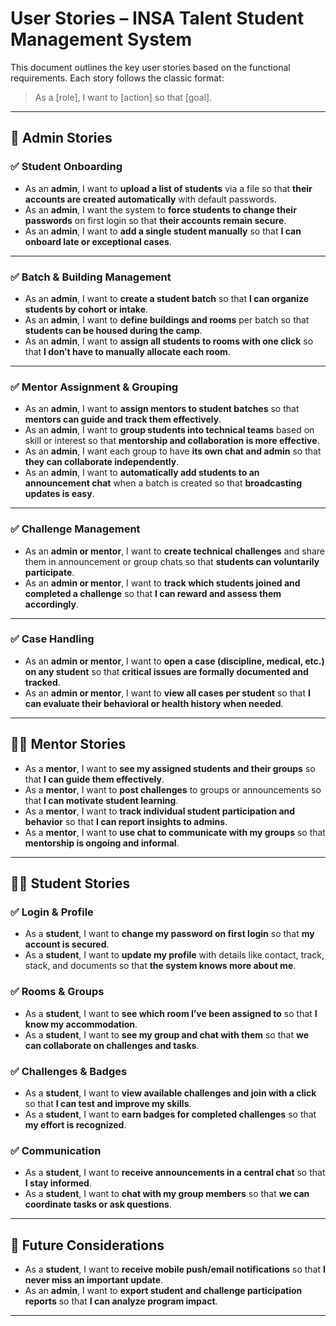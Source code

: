 # User Stories – INSA Talent Student Management System

This document outlines the key user stories based on the functional requirements. Each story follows the classic format:

> As a [role], I want to [action] so that [goal].

---

## 🧑 Admin Stories

### ✅ Student Onboarding

- As an **admin**, I want to **upload a list of students** via a file so that **their accounts are created automatically** with default passwords.
- As an **admin**, I want the system to **force students to change their passwords** on first login so that **their accounts remain secure**.
- As an **admin**, I want to **add a single student manually** so that **I can onboard late or exceptional cases**.

---

### ✅ Batch & Building Management

- As an **admin**, I want to **create a student batch** so that **I can organize students by cohort or intake**.
- As an **admin**, I want to **define buildings and rooms** per batch so that **students can be housed during the camp**.
- As an **admin**, I want to **assign all students to rooms with one click** so that **I don’t have to manually allocate each room**.

---

### ✅ Mentor Assignment & Grouping

- As an **admin**, I want to **assign mentors to student batches** so that **mentors can guide and track them effectively**.
- As an **admin**, I want to **group students into technical teams** based on skill or interest so that **mentorship and collaboration is more effective**.
- As an **admin**, I want each group to have **its own chat and admin** so that **they can collaborate independently**.
- As an **admin**, I want to **automatically add students to an announcement chat** when a batch is created so that **broadcasting updates is easy**.

---

### ✅ Challenge Management

- As an **admin or mentor**, I want to **create technical challenges** and share them in announcement or group chats so that **students can voluntarily participate**.
- As an **admin or mentor**, I want to **track which students joined and completed a challenge** so that **I can reward and assess them accordingly**.

---

### ✅ Case Handling

- As an **admin or mentor**, I want to **open a case (discipline, medical, etc.) on any student** so that **critical issues are formally documented and tracked**.
- As an **admin or mentor**, I want to **view all cases per student** so that **I can evaluate their behavioral or health history when needed**.

---

## 🧑‍🏫 Mentor Stories

- As a **mentor**, I want to **see my assigned students and their groups** so that **I can guide them effectively**.
- As a **mentor**, I want to **post challenges** to groups or announcements so that **I can motivate student learning**.
- As a **mentor**, I want to **track individual student participation and behavior** so that **I can report insights to admins**.
- As a **mentor**, I want to **use chat to communicate with my groups** so that **mentorship is ongoing and informal**.

---

## 👨‍🎓 Student Stories

### ✅ Login & Profile

- As a **student**, I want to **change my password on first login** so that **my account is secured**.
- As a **student**, I want to **update my profile** with details like contact, track, stack, and documents so that **the system knows more about me**.

### ✅ Rooms & Groups

- As a **student**, I want to **see which room I’ve been assigned to** so that **I know my accommodation**.
- As a **student**, I want to **see my group and chat with them** so that **we can collaborate on challenges and tasks**.

### ✅ Challenges & Badges

- As a **student**, I want to **view available challenges and join with a click** so that **I can test and improve my skills**.
- As a **student**, I want to **earn badges for completed challenges** so that **my effort is recognized**.

### ✅ Communication

- As a **student**, I want to **receive announcements in a central chat** so that **I stay informed**.
- As a **student**, I want to **chat with my group members** so that **we can coordinate tasks or ask questions**.

---

## 🧭 Future Considerations

- As a **student**, I want to **receive mobile push/email notifications** so that **I never miss an important update**.
- As an **admin**, I want to **export student and challenge participation reports** so that **I can analyze program impact**.

---